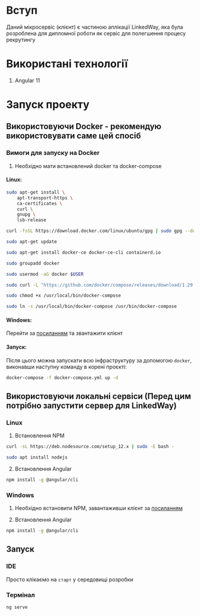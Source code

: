 # Вступ

Даний мікросервіс (клієнт) є частиною аплікації LinkedWay, яка була розроблена для дипломної роботи як сервіс для
полегшення процесу рекрутингу

# Використані технології

1. Angular 11

# Запуск проекту

## Використовуючи Docker - рекомендую використовувати саме цей спосіб

### Вимоги для запуску на Docker

1. Необхідно мати встановлений docker та docker-compose

#### Linux:

```bash
sudo apt-get install \
    apt-transport-https \
    ca-certificates \
    curl \
    gnupg \
    lsb-release
```  

```bash
curl -fsSL https://download.docker.com/linux/ubuntu/gpg | sudo gpg --dearmor -o /usr/share/keyrings/docker-archive-keyring.gpg
```   

```bash
sudo apt-get update
```

```bash
sudo apt-get install docker-ce docker-ce-cli containerd.io
```  

```bash
sudo groupadd docker
```

```bash
sudo usermod -aG docker $USER
```  

```bash
sudo curl -L "https://github.com/docker/compose/releases/download/1.29.2/docker-compose-$(uname -s)-$(uname -m)" -o /usr/local/bin/docker-compose
```  

```bash
sudo chmod +x /usr/local/bin/docker-compose
```  

```bash
sudo ln -s /usr/local/bin/docker-compose /usr/bin/docker-compose
```  

#### Windows:

Перейти за [посиланням](https://docs.docker.com/docker-for-windows/install/) та звантажити клієнт

#### Запуск:

Після цього можна запускати всю інфраструктуру за допомогою `docker`, виконавши наступну команду в корені проєкті:

```bash
docker-compose -f docker-compose.yml up -d
```

## Використовуючи локальні сервіси (Перед цим потрібно запустити сервер для LinkedWay)

### Linux

1. Встановлення NPM

```bash
curl -sL https://deb.nodesource.com/setup_12.x | sudo -E bash -
```

```bash
sudo apt install nodejs
```

2. Встановлення Angular

```bash
npm install -g @angular/cli
```

### Windows

1. Необхідно встановити NPM, завантаживши клієнт за [посиланням](https://nodejs.org/en/download/)

2. Встановлення Angular

```bash
npm install -g @angular/cli
```

## Запуск

### IDE

Просто клікаємо на `старт` у середовищі розробки

### Термінал

```bash
ng serve
```
